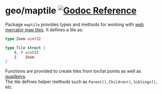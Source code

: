 # geo/maptile [![Godoc Reference](https://pkg.go.dev/badge/github.com/pchchv/geo)](https://pkg.go.dev/github.com/pchchv/geo/maptile)

Package `maptile` provides types and methods for working with
[web mercator map tiles](https://en.wikipedia.org/wiki/Tiled_web_map).
It defines a tile as:

```go
type Zoom uint32

type Tile struct {
    X, Y uint32
    Z    Zoom
}
```

Functions are provided to create tiles from lon/lat points as well as
[quadkeys](https://msdn.microsoft.com/en-us/library/bb259689.aspx).  
The tile defines helper methods such as `Parent()`, `Children()`, `Siblings()`, etc.